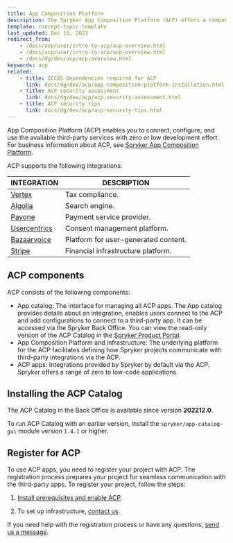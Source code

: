 ```yaml
---
title: App Composition Platform
description: The Spryker App Composition Platform (ACP) offers a composable approach, empowering businesses to tailor software solutions through an app-based system. It promotes flexibility by allowing seamless integration of various apps and services, fitting unique requirements across industries.
template: concept-topic-template
last_updated: Dec 15, 2023
redirect_from:
    - /docs/aop/user/intro-to-acp/acp-overview.html
    - /docs/acp/user/intro-to-acp/acp-overview.html
    - /docs/dg/dev/acp/acp-overview.html
keywords: acp
related:
    - title: SCCOS Dependencies required for ACP
      link: docs/dg/dev/acp/app-composition-platform-installation.html
    - title: ACP security assessment
      link: docs/dg/dev/acp/acp-security-assessment.html
    - title: ACP security tips
      link: docs/dg/dev/acp/acp-security-tips.html
---
```


App Composition Platform (ACP) enables you to connect, configure, and use the available third-party services with zero or low development effort. For business information about ACP, see [Spryker App Composition Platform](https://spryker.com/app-composition-platform/#/).

ACP supports the following integrations:

| INTEGRATION | DESCRIPTION |
| - | - |
| [Vertex](/docs/pbc/all/tax-management/{{site.version}}/base-shop/third-party-integrations/vertex/vertex.html) | Tax compliance. |
| [Algolia](/docs/pbc/all/search/{{site.version}}/base-shop/third-party-integrations/algolia/integrate-algolia.html) | Search engine. |
| [Payone](/docs/pbc/all/payment-service-providers/payone/integrate-payone.html) | Payment service provider. |
| [Usercentrics](/docs/pbc/all/usercentrics/integrate-usercentrics.html) | Consent management platform. |
| [Bazaarvoice](/docs/pbc/all/ratings-reviews/{{site.version}}/third-party-integrations/integrate-bazaarvoice.html) | Platform for user-generated content. |
| [Stripe](/docs/pbc/all/payment-service-provider/{{site.version}}/base-shop/third-party-integrations/stripe/stripe.html) |  Financial infrastructure platform. |

## ACP components

ACP consists of the following components:
* App catalog: The interface for managing all ACP apps. The App catalog provides details about an integration, enables users connect to the ACP and add configurations to connect to a third-party app. It can be accessed via the Spryker Back Office. You can view the read-only version of the ACP Catalog in the [Spryker Product Portal](https://product.spryker.com/features/acp/acp-catalog/#/catalog).
*  App Composition Platform and infrastructure: The underlying platform for the ACP facilitates defining how Spryker projects communicate with third-party integrations via the ACP.
*  ACP apps: Integrations provided by Spryker by default via the ACP. Spryker offers a range of zero to low-code applications.

## Installing the ACP Catalog

The ACP Catalog in the Back Office is available since version **202212.0**.

To run ACP Catalog with an earlier version, install the `spryker/app-catalog-gui` module version `1.4.1` or higher.


## Register for ACP

To use ACP apps, you need to register your project with ACP. The registration process prepares your project for seamless communication with the third-party apps. To register your project, follow the steps:

1. [Install prerequisites and enable ACP](/docs/dg/dev/acp/install-prerequisites-and-enable-acp.html).

2. To set up infrastructure, [contact us](https://support.spryker.com/s/).

If you need help with the registration process or have any questions, [send us a message](https://support.spryker.com/s/).
